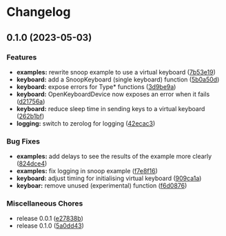 # Changelog

## 0.1.0 (2023-05-03)


### Features

* **examples:** rewrite snoop example to use a virtual keyboard ([7b53e19](https://github.com/joshuar/gokbd/commit/7b53e19f6bbbf911c1af0cba760e7c0823e4b6a5))
* **keyboard:** add a SnoopKeyboard (single keyboard) function ([5b0a50d](https://github.com/joshuar/gokbd/commit/5b0a50d936a6d6ab4cfb67451883160ec451d5a2))
* **keyboard:** expose errors for Type* functions ([3d9be9a](https://github.com/joshuar/gokbd/commit/3d9be9aa222b81b999149078eeb569b65dca87dc))
* **keyboard:** OpenKeyboardDevice now exposes an error when it fails ([d21756a](https://github.com/joshuar/gokbd/commit/d21756af7536b47c3b2aa7e65f6c4132cddf1e70))
* **keyboard:** reduce sleep time in sending keys to a virtual keyboard ([262b1bf](https://github.com/joshuar/gokbd/commit/262b1bf85fd84871eb113ddfec6aa8ba60afd869))
* **logging:** switch to zerolog for logging ([42ecac3](https://github.com/joshuar/gokbd/commit/42ecac3201d6446d80665ddeafb4c0affe617c15))


### Bug Fixes

* **examples:** add delays to see the results of the example more clearly ([824dce4](https://github.com/joshuar/gokbd/commit/824dce41baf6e1720ed2dfef16748555e9e5aa7c))
* **examples:** fix logging in snoop example ([f7e8f16](https://github.com/joshuar/gokbd/commit/f7e8f166acdf2e2d63df62791bd3cbaa5e815dd8))
* **keyboard:** adjust timing for initialising virtual keyboard ([909ca1a](https://github.com/joshuar/gokbd/commit/909ca1a877cfa5ca18bbecc18dad5e16dc6c9686))
* **keyboar:** remove unused (experimental) function ([f6d0876](https://github.com/joshuar/gokbd/commit/f6d08768c94083035c8b1217cc5ecc097ed562e6))


### Miscellaneous Chores

* release 0.0.1 ([e27838b](https://github.com/joshuar/gokbd/commit/e27838b9279455382293af448300fb89b46794c7))
* release 0.1.0 ([5a0dd43](https://github.com/joshuar/gokbd/commit/5a0dd43e87d41570c37870c0f14e5359d5bd9946))

